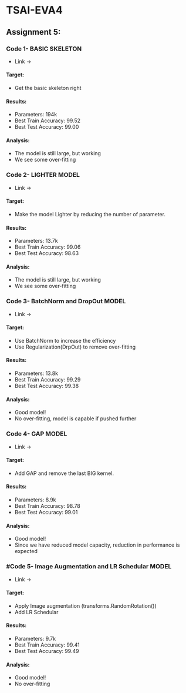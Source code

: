 # TSAI-EVA4

## Assignment 5:

### Code 1- BASIC SKELETON
* Link -> 

#### Target:
* Get the basic skeleton right

#### Results:
* Parameters: 194k
* Best Train Accuracy: 99.52
* Best Test Accuracy: 99.00

#### Analysis:
* The model is still large, but working
* We see some over-fitting


### Code 2- LIGHTER MODEL
* Link ->

#### Target:
* Make the model Lighter by reducing the number of parameter.

#### Results:
* Parameters: 13.7k
* Best Train Accuracy: 99.06
* Best Test Accuracy: 98.63

#### Analysis:
* The model is still large, but working
* We see some over-fitting


### Code 3- BatchNorm and DropOut MODEL
* Link ->

#### Target:
* Use BatchNorm to increase the efficiency
* Use Regularization(DrpOut) to remove over-fitting

#### Results:
* Parameters: 13.8k
* Best Train Accuracy: 99.29
* Best Test Accuracy: 99.38

#### Analysis:
* Good model!
* No over-fitting, model is capable if pushed further


### Code 4- GAP MODEL
* Link ->

#### Target:
* Add GAP and remove the last BIG kernel.

#### Results:
* Parameters: 8.9k
* Best Train Accuracy: 98.78
* Best Test Accuracy: 99.01

#### Analysis:
* Good model!
* Since we have reduced model capacity, reduction in performance is expected

### #Code 5- Image Augmentation and LR Schedular MODEL
* Link ->

#### Target:
* Apply Image augmentation (transforms.RandomRotation())
* Add LR Schedular

#### Results:
* Parameters: 9.7k
* Best Train Accuracy: 99.41
* Best Test Accuracy: 99.49

#### Analysis:
* Good model!
* No over-fitting


